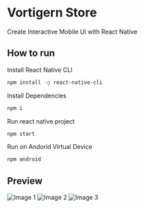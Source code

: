 # Vortigern Store
Create Interactive Mobile UI with React Native

## How to run 

Install React Native CLI
```sh
npm install -g react-native-cli
```

Install Dependencies
```sh
npm i
```

Run react native project
```sh
npm start
```

Run on Andorid Virtual Device
```sh
npm android
```


## Preview
<img src="https://drive.google.com/uc?export=view&id=1OXpq9e3D9onPupaejGwZtimkOzmfBHiU" alt="Image 1" style="max-width:600px;">
<img src="https://drive.google.com/uc?export=view&id=1RSXqI120WLQHZLriiG1VoBaKGMlrBr9Y" alt="Image 2" style="max-width:600px;">
<img src="https://drive.google.com/uc?export=view&id=1Mtig8EoI4dYlgEp0N8c1HmFjJj3lAYfc" alt="Image 3" style="max-width:600px;">



